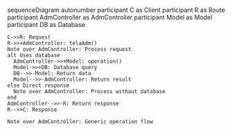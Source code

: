 sequenceDiagram
    autonumber
    participant C as Client
    participant R as Route
    participant AdmController as AdmController
    participant Model as Model
    participant DB as Database
    
    C->>R: Request
    R->>+AdmController: telaAdm()
    Note over AdmController: Process request
    alt Uses database
      AdmController->>+Model: operation()
      Model->>+DB: Database query
      DB-->>-Model: Return data
      Model-->>-AdmController: Return result
    else Direct response
      Note over AdmController: Process without database
    end
    AdmController-->>-R: Return response
    R-->>C: Response
    
    Note over AdmController: Generic operation flow
  